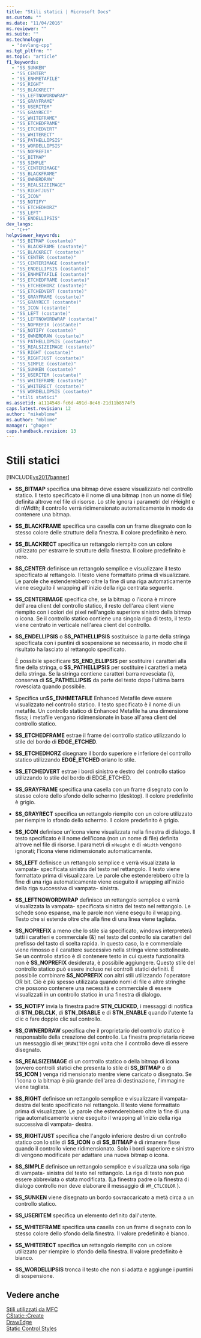```yaml
---
title: "Stili statici | Microsoft Docs"
ms.custom: ""
ms.date: "11/04/2016"
ms.reviewer: ""
ms.suite: ""
ms.technology: 
  - "devlang-cpp"
ms.tgt_pltfrm: ""
ms.topic: "article"
f1_keywords: 
  - "SS_SUNKEN"
  - "SS_CENTER"
  - "SS_ENHMETAFILE"
  - "SS_RIGHT"
  - "SS_BLACKRECT"
  - "SS_LEFTNOWORDWRAP"
  - "SS_GRAYFRAME"
  - "SS_USERITEM"
  - "SS_GRAYRECT"
  - "SS_WHITEFRAME"
  - "SS_ETCHEDFRAME"
  - "SS_ETCHEDVERT"
  - "SS_WHITERECT"
  - "SS_PATHELLIPSIS"
  - "SS_WORDELLIPSIS"
  - "SS_NOPREFIX"
  - "SS_BITMAP"
  - "SS_SIMPLE"
  - "SS_CENTERIMAGE"
  - "SS_BLACKFRAME"
  - "SS_OWNERDRAW"
  - "SS_REALSIZEIMAGE"
  - "SS_RIGHTJUST"
  - "SS_ICON"
  - "SS_NOTIFY"
  - "SS_ETCHEDHORZ"
  - "SS_LEFT"
  - "SS_ENDELLIPSIS"
dev_langs: 
  - "C++"
helpviewer_keywords: 
  - "SS_BITMAP (costante)"
  - "SS_BLACKFRAME (costante)"
  - "SS_BLACKRECT (costante)"
  - "SS_CENTER (costante)"
  - "SS_CENTERIMAGE (costante)"
  - "SS_ENDELLIPSIS (costante)"
  - "SS_ENHMETAFILE (costante)"
  - "SS_ETCHEDFRAME (costante)"
  - "SS_ETCHEDHORZ (costante)"
  - "SS_ETCHEDVERT (costante)"
  - "SS_GRAYFRAME (costante)"
  - "SS_GRAYRECT (costante)"
  - "SS_ICON (costante)"
  - "SS_LEFT (costante)"
  - "SS_LEFTNOWORDWRAP (costante)"
  - "SS_NOPREFIX (costante)"
  - "SS_NOTIFY (costante)"
  - "SS_OWNERDRAW (costante)"
  - "SS_PATHELLIPSIS (costante)"
  - "SS_REALSIZEIMAGE (costante)"
  - "SS_RIGHT (costante)"
  - "SS_RIGHTJUST (costante)"
  - "SS_SIMPLE (costante)"
  - "SS_SUNKEN (costante)"
  - "SS_USERITEM (costante)"
  - "SS_WHITEFRAME (costante)"
  - "SS_WHITERECT (costante)"
  - "SS_WORDELLIPSIS (costante)"
  - "stili statici"
ms.assetid: a1114548-fc6d-491d-8c46-21d11b8574f5
caps.latest.revision: 12
author: "mikeblome"
ms.author: "mblome"
manager: "ghogen"
caps.handback.revision: 13
---
```

# Stili statici
[!INCLUDE[vs2017banner](../../assembler/inline/includes/vs2017banner.md)]

-   **SS\_BITMAP** specifica una bitmap deve essere visualizzato nel controllo statico.  Il testo specificato è il nome di una bitmap \(non un nome di file\) definita altrove nel file di risorse.  Lo stile ignora i parametri del nHeight e di nWidth; il controllo verrà ridimensionato automaticamente in modo da contenere una bitmap.  
  
-   **SS\_BLACKFRAME** specifica una casella con un frame disegnato con lo stesso colore delle strutture della finestra.  Il colore predefinito è nero.  
  
-   **SS\_BLACKRECT** specifica un rettangolo riempito con un colore utilizzato per estrarre le strutture della finestra.  Il colore predefinito è nero.  
  
-   **SS\_CENTER** definisce un rettangolo semplice e visualizzare il testo specificato al rettangolo.  Il testo viene formattato prima di visualizzare.  Le parole che estenderebbero oltre la fine di una riga automaticamente viene eseguito il wrapping all'inizio della riga centrata seguente.  
  
-   **SS\_CENTERIMAGE** specifica che, se la bitmap o l'icona è minore dell'area client del controllo statico, il resto dell'area client viene riempito con i colori dei pixel nell'angolo superiore sinistro della bitmap o icona.  Se il controllo statico contiene una singola riga di testo, il testo viene centrato in verticale nell'area client del controllo.  
  
-   **SS\_ENDELLIPSIS** o **SS\_PATHELLIPSIS** sostituisce la parte della stringa specificata con i puntini di sospensione se necessario, in modo che il risultato ha lasciato al rettangolo specificato.  
  
     È possibile specificare **SS\_END\_ELLIPSIS** per sostituire i caratteri alla fine della stringa, o **SS\_PATHELLIPSIS** per sostituire i caratteri a metà della stringa.  Se la stringa contiene caratteri barra rovesciata \(\\\), conserva di **SS\_PATHELLIPSIS** da parte del testo dopo l'ultima barra rovesciata quando possibile.  
  
-   Specifica un**SS\_ENHMETAFILE** Enhanced Metafile deve essere visualizzato nel controllo statico.  Il testo specificato è il nome di un metafile.  Un controllo statico di Enhanced Metafile ha una dimensione fissa; i metafile vengano ridimensionate in base all'area client del controllo statico.  
  
-   **SS\_ETCHEDFRAME** estrae il frame del controllo statico utilizzando lo stile del bordo di **EDGE\_ETCHED**.  
  
-   **SS\_ETCHEDHORZ** disegnare il bordo superiore e inferiore del controllo statico utilizzando **EDGE\_ETCHED** orlano lo stile.  
  
-   **SS\_ETCHEDVERT** estrae i bordi sinistro e destro del controllo statico utilizzando lo stile del bordo di EDGE\_ETCHED.  
  
-   **SS\_GRAYFRAME** specifica una casella con un frame disegnato con lo stesso colore dello sfondo dello schermo \(desktop\).  Il colore predefinito è grigio.  
  
-   **SS\_GRAYRECT** specifica un rettangolo riempito con un colore utilizzato per riempire lo sfondo dello schermo.  Il colore predefinito è grigio.  
  
-   **SS\_ICON** definisce un'icona viene visualizzata nella finestra di dialogo.  Il testo specificato è il nome dell'icona \(non un nome di file\) definita altrove nel file di risorse.  I parametri di `nHeight` e di `nWidth` vengono ignorati; l'icona viene ridimensionato automaticamente.  
  
-   **SS\_LEFT** definisce un rettangolo semplice e verrà visualizzata la vampata\- specificata sinistra del testo nel rettangolo.  Il testo viene formattato prima di visualizzare.  Le parole che estenderebbero oltre la fine di una riga automaticamente viene eseguito il wrapping all'inizio della riga successiva di vampata\- sinistra.  
  
-   **SS\_LEFTNOWORDWRAP** definisce un rettangolo semplice e verrà visualizzata la vampata\- specificata sinistra del testo nel rettangolo.  Le schede sono espanse, ma le parole non viene eseguito il wrapping.  Testo che si estende oltre che alla fine di una linea viene tagliata.  
  
-   **SS\_NOPREFIX** a meno che lo stile sia specificato, windows interpreterà tutti i caratteri e commerciale \(&\) nel testo del controllo sia caratteri del prefisso del tasto di scelta rapida.  In questo caso, la e commerciale viene rimosso e il carattere successivo nella stringa viene sottolineato.  Se un controllo statico è di contenere testo in cui questa funzionalità non è **SS\_NOPREFIX** desiderata, è possibile aggiungere.  Questo stile del controllo statico può essere incluso nei controlli statici definiti.  È possibile combinare **SS\_NOPREFIX** con altri stili utilizzando l'operatore OR bit.  Ciò è più spesso utilizzata quando nomi di file o altre stringhe che possono contenere una necessità e commerciale di essere visualizzati in un controllo statico in una finestra di dialogo.  
  
-   **SS\_NOTIFY** invia la finestra padre **STN\_CLICKED**, i messaggi di notifica di **STN\_DBLCLK**, di **STN\_DISABLE** e di **STN\_ENABLE** quando l'utente fa clic o fare doppio clic sul controllo.  
  
-   **SS\_OWNERDRAW** specifica che il proprietario del controllo statico è responsabile della creazione del controllo.  La finestra proprietaria riceve un messaggio di `WM_DRAWITEM` ogni volta che il controllo deve di essere disegnato.  
  
-   **SS\_REALSIZEIMAGE** di un controllo statico o della bitmap di icona \(ovvero controlli statici che presenta lo stile di **SS\_BITMAP** o di **SS\_ICON** \) venga ridimensionato mentre viene caricato o disegnato.  Se l'icona o la bitmap è più grande dell'area di destinazione, l'immagine viene tagliata.  
  
-   **SS\_RIGHT** definisce un rettangolo semplice e visualizzare il vampata\- destra del testo specificato nel rettangolo.  Il testo viene formattato prima di visualizzare.  Le parole che estenderebbero oltre la fine di una riga automaticamente viene eseguito il wrapping all'inizio della riga successiva di vampata\- destra.  
  
-   **SS\_RIGHTJUST** specifica che l'angolo inferiore destro di un controllo statico con lo stile di **SS\_ICON** o di **SS\_BITMAP** è di rimanere fisse quando il controllo viene ridimensionato.  Solo i bordi superiore e sinistro di vengono modificate per adattare una nuova bitmap o icona.  
  
-   **SS\_SIMPLE** definisce un rettangolo semplice e visualizza una sola riga di vampata\- sinistra del testo nel rettangolo.  La riga di testo non può essere abbreviata o stata modificata. \(La finestra padre o la finestra di dialogo controllo non deve elaborare il messaggio di `WM_CTLCOLOR` \).  
  
-   **SS\_SUNKEN** viene disegnato un bordo sovraccaricato a metà circa a un controllo statico.  
  
-   **SS\_USERITEM** specifica un elemento definito dall'utente.  
  
-   **SS\_WHITEFRAME** specifica una casella con un frame disegnato con lo stesso colore dello sfondo della finestra.  Il valore predefinito è bianco.  
  
-   **SS\_WHITERECT** specifica un rettangolo riempito con un colore utilizzato per riempire lo sfondo della finestra.  Il valore predefinito è bianco.  
  
-   **SS\_WORDELLIPSIS** tronca il testo che non si adatta e aggiunge i puntini di sospensione.  
  
## Vedere anche  
 [Stili utilizzati da MFC](../../mfc/reference/styles-used-by-mfc.md)   
 [CStatic::Create](../Topic/CStatic::Create.md)   
 [DrawEdge](http://msdn.microsoft.com/library/windows/desktop/dd162477)   
 [Static Control Styles](http://msdn.microsoft.com/library/windows/desktop/bb760773)
